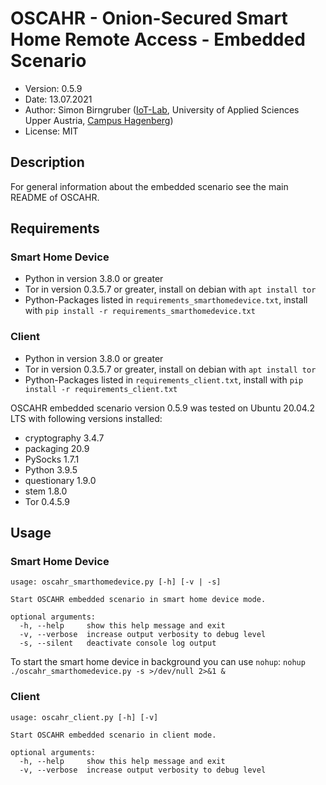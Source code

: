 # OSCAHR - Onion-Secured Smart Home Remote Access - Embedded Scenario
* Version: 0.5.9
* Date: 13.07.2021
* Author: Simon Birngruber ([IoT-Lab](https://github.com/IoT-Lab-FH-OOE), University of Applied Sciences Upper Austria, [Campus Hagenberg](https://www.fh-ooe.at/si/))
* License: MIT

## Description
For general information about the embedded scenario see the main README of OSCAHR.

## Requirements
### Smart Home Device
* Python in version 3.8.0 or greater
* Tor in version 0.3.5.7 or greater, install on debian with `apt install tor`
* Python-Packages listed in `requirements_smarthomedevice.txt`, install with `pip install -r requirements_smarthomedevice.txt`

### Client
* Python in version 3.8.0 or greater
* Tor in version 0.3.5.7 or greater, install on debian with `apt install tor`
* Python-Packages listed in `requirements_client.txt`, install with `pip install -r requirements_client.txt`


OSCAHR embedded scenario version 0.5.9 was tested on Ubuntu 20.04.2 LTS with following versions installed:
* cryptography 3.4.7
* packaging 20.9
* PySocks 1.7.1
* Python 3.9.5
* questionary 1.9.0
* stem 1.8.0
* Tor 0.4.5.9

## Usage
### Smart Home Device
```
usage: oscahr_smarthomedevice.py [-h] [-v | -s]

Start OSCAHR embedded scenario in smart home device mode.

optional arguments:
  -h, --help     show this help message and exit
  -v, --verbose  increase output verbosity to debug level
  -s, --silent   deactivate console log output
```

To start the smart home device in background you can use `nohup`: `nohup ./oscahr_smarthomedevice.py -s >/dev/null 2>&1 &`

### Client
```
usage: oscahr_client.py [-h] [-v]

Start OSCAHR embedded scenario in client mode.

optional arguments:
  -h, --help     show this help message and exit
  -v, --verbose  increase output verbosity to debug level
```

